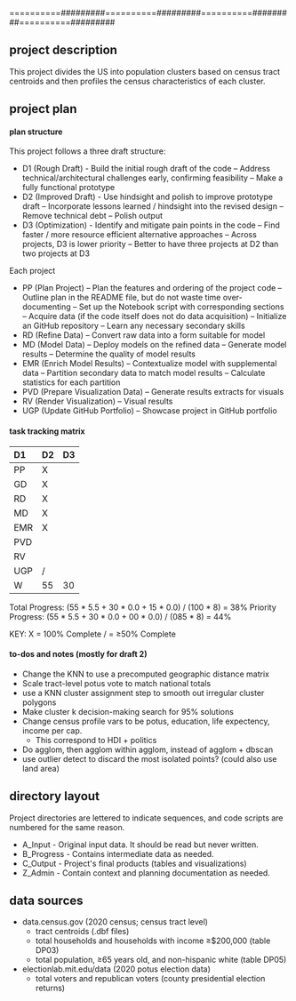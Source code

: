 
==========#########==========#########==========#########==========#########

## project description

This project divides the US into population clusters based on census tract
centroids and then profiles the census characteristics of each cluster.

## project plan

#### plan structure

This project follows a three draft structure:
+ D1 (Rough Draft) - Build the initial rough draft of the code
  – Address technical/architectural challenges early, confirming feasibility
  – Make a fully functional prototype
+ D2 (Improved Draft) - Use hindsight and polish to improve prototype draft
  – Incorporate lessons learned / hindsight into the revised design
  – Remove technical debt
  – Polish output
+ D3 (Optimization) - Identify and mitigate pain points in the code
  – Find faster / more resource efficient alternative approaches
  – Across projects, D3 is lower priority
    – Better to have three projects at D2 than two projects at D3

Each project
+ PP  (Plan Project) – Plan the features and ordering of the project code
  – Outline plan in the README file, but do not waste time over-documenting
  – Set up the Notebook script with corresponding sections
  – Acquire data (if the code itself does not do data acquisition)
  – Initialize an GitHub repository
  – Learn any necessary secondary skills
+ RD  (Refine Data) – Convert raw data into a form suitable for model
+ MD  (Model Data) – Deploy models on the refined data
  – Generate model results
  – Determine the quality of model results
+ EMR (Enrich Model Results) – Contextualize model with supplemental data
  – Partition secondary data to match model results
  – Calculate statistics for each partition
+ PVD (Prepare Visualization Data) – Generate results extracts for visuals
+ RV  (Render Visualization) – Visual results
+ UGP (Update GitHub Portfolio) –  Showcase project in GitHub portfolio

#### task tracking matrix

   | D1| D2| D3|
   |:- |:- |:- |
PP | X |   |   |
GD | X |   |   |
RD | X |   |   |
MD | X |   |   |
EMR| X |   |   |
PVD|   |   |   |
RV |   |   |   |
UGP| / |   |   |
W  | 55| 30| 15|

   Total Progress: (55 * 5.5 + 30 * 0.0 + 15 * 0.0) / (100 * 8) = 38%
Priority Progress: (55 * 5.5 + 30 * 0.0 + 00 * 0.0) / (085 * 8) = 44%

KEY:
X = 100% Complete
/ = ≥50% Complete


#### to-dos and notes (mostly for draft 2)
+ Change the KNN to use a precomputed geographic distance matrix
+ Scale tract-level potus vote to match national totals
+ use a KNN  cluster assignment step to smooth out irregular cluster polygons
+ Make cluster k decision-making search for 95% solutions
+ Change census profile vars to be potus, education, life expectency, income per cap.
    + This correspond to HDI + politics
+ Do agglom, then agglom within agglom, instead of agglom + dbscan
+ use outlier detect to discard the most isolated points? (could also use land area)

## directory layout

Project directories are lettered to indicate sequences, and code scripts are
numbered for the same reason.
+ A_Input - Original input data.  It should be read but never written.
+ B_Progress - Contains intermediate data as needed.
+ C_Output - Project's final products (tables and visualizations)
+ Z_Admin - Contain context and planning documentation as needed.

## data sources
+ data.census.gov (2020 census; census tract level)
    + tract centroids (.dbf files)
    + total households and households with income ≥$200,000 (table DP03)
    + total population, ≥65 years old, and non-hispanic white (table DP05)
+ electionlab.mit.edu/data (2020 potus election data)
    + total voters and republican voters (county presidential election returns)
